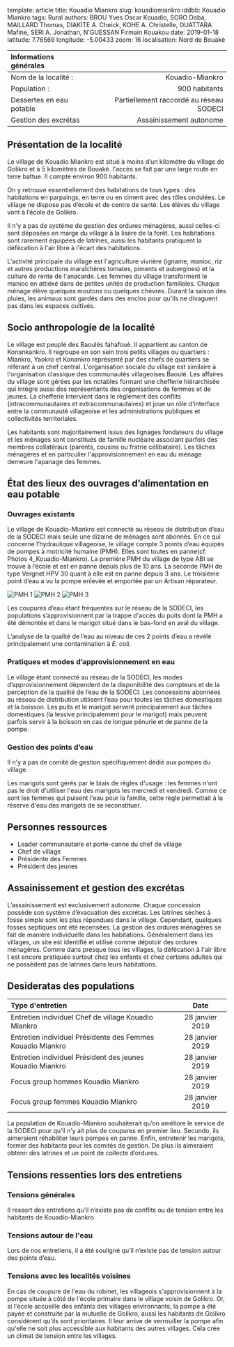 template: article
title: Kouadio Miankro
slug: kouadiomiankro
iddbb: Kouadio Miankro
tags: Rural
authors: BROU Yves Oscar Kouadio, SORO Doba, MAILLARD Thomas, DIAKITE A. Cheick, KOHE A. Christelle, OUATTARA Mafine, SERI A. Jonathan, N'GUESSAN Firmain Kouakou
date: 2019-01-18
latitude: 7.76569
longitude: -5.00433
zoom: 16
localisation: Nord de Bouaké


|Informations générales||
|:--|--:|
| Nom de la localité : | Kouadio-Miankro | 
| Population : | 900 habitants | 
| Dessertes en eau potable | Partiellement raccordé au réseau SODECI | 
| Gestion des excrétas | Assainissement autonome | 


## Présentation de la localité
Le village de Kouadio Miankro est situé à moins d’un kilomètre du village de Golikro et à 5 kilomètres de Bouaké. l'accès se fait par une large route en terre battue. Il compte environ 900 habitants.

On y retrouve essentiellement des habitations de tous types : des habitations en parpaings, en terre ou en ciment avec des tôles ondulées.  Le village ne dispose pas d’école et de centre de santé. Les élèves du village vont à l’école de Golikro.


Il n'y a pas de système de gestion des ordures ménagères, aussi celles-ci sont déposées en marge du village à la lisère de la forêt. Les habitations sont rarement équipées de latrines, aussi les habitants pratiquent la défécation à l'air libre à l'écart des habitations.


L'activité principale du village est l'agriculture vivrière (igname, manioc, riz et autres productions maraîchères tomates, piments et aubergines) et la culture de rente de l'anacarde. Les femmes du village transforment le manioc en attiéké dans de petites unités de production familiales. Chaque ménage élève quelques moutons ou quelques chèvres. Durant la saison des pluies, les animaux sont gardés dans des enclos pour qu'ils ne divaguent pas dans les espaces cultivés.

## Socio anthropologie de la localité 
Le village est peuplé des Baoulés fahafouè. Il appartient au canton de Konankankro. Il regroupe en son sein trois petits villages ou quartiers : Miankro, Yaokro et Konankro représenté par des chefs de quartiers se référant à un chef central. L'organisation sociale du village est similaire à l'organisation classique des communautés villageoises Baoulé. Les affaires du village sont gérées par les notables formant une chefferie hiérarchisée qui intègre aussi des représentants des organisations de femmes et de jeunes. La chefferie intervient dans le règlement des conflits (intracommunautaires et extracommunautaires) et joue un rôle d'interface entre la communauté villageoise et les administrations publiques et collectivités territoriales. 




 Les habitants sont majoritairement issus des lignages fondateurs du village et les ménages sont constitués de famille nucléaire associant parfois des membres collatéraux (parents, cousins ou fratrie célibataire). Les tâches ménagères et en particulier l'approvisionnement en eau du ménage demeure l'apanage des femmes.


## État des lieux des ouvrages d’alimentation en eau potable

### Ouvrages existants
Le village de Kouadio-Miankro est connecté au réseau de distribution d’eau de la SODECI mais seule une dizaine de ménages sont abonnés.
En ce qui concerne l’hydraulique villageoise, le village compte 3 points d’eau équipés de pompes à motricité humaine (PMH). Elles sont toutes en panne(cf. Photos 4_Kouadio-Miankro). La première PMH du village de type ABI se trouve à l’école et est en panne depuis plus de 10 ans. La seconde PMH de type Vergnet HPV 30 quant à elle est en panne depuis 3 ans. Le troisième point d’eau a vu la pompe enlevée  et emportée par un Artisan réparateur.

![PMH 1](images/P1_Kouadiomiankro.jpg "PMH 1")
![PMH 2](images/P2_Kouadiomiankro.jpg "PMH 2")
![PMH 3](images/P3_Kouadiomiankro.jpg "PMH 3")


Les coupures d’eau étant fréquentes sur le réseau de la SODECI, les populations s’approvisionnent par la trappe d'accès du puits dont la PMH a été démontée et dans le marigot situé dans le bas-fond en aval du village.


L’analyse de la qualité de l’eau au niveau de ces 2 points d’eau a révélé principalement une contamination à *E. coli*.




### Pratiques et modes d’approvisionnement en eau
Le village étant connecté au réseau de la SODECI, les modes d’approvisionnement dépendent de la disponibilité des compteurs et de la perception de la qualité de l’eau de la SODECI.
Les concessions abonnées au réseau de distribution utilisent l’eau pour toutes les tâches domestiques et la boisson. Les puits et le marigot servent principalement aux tâches domestiques (la lessive principalement pour le marigot) mais peuvent parfois servir à la boisson en cas de longue pénurie et de panne de la pompe.


### Gestion des points d’eau

Il n'y a pas de comité de gestion spécifiquement dédié aux pompes du village.


Les marigots sont gérés par le biais de règles d'usage : les femmes n'ont pas le droit d'utiliser l'eau des marigots les mercredi et vendredi. Comme ce sont les femmes qui puisent l'eau pour la famille, cette règle permettait à la réserve d'eau des marigots de se reconstituer.


## Personnes ressources


* Leader communautaire et porte-canne du chef de village
* Chef de village 
* Présidente des Femmes                                
* Président des jeunes


## Assainissement et gestion des excrétas
L’assainissement est exclusivement autonome. Chaque concession possède son système d’évacuation des excrétas. Les latrines sèches à fosse simple sont les plus répandues dans le village. Cependant, quelques fosses septiques ont été recensées.
La gestion des ordures ménagères se fait de manière individuelle dans les habitations. Généralement dans les villages, un site est identifié et utilisé comme dépotoir des ordures ménagères.
Comme dans presque tous les villages, la défécation à l'air libre t est encore pratiquée surtout chez les enfants et chez certains adultes qui ne possèdent pas de latrines dans leurs habitations.

## Desideratas des populations
| Type d'entretien | Date | 
| :-- | :--: | 
| Entretien individuel Chef de village Kouadio Miankro|28 janvier 2019| 
| Entretien individuel Présidente des Femmes Kouadio Miankro|28 janvier 2019|
| Entretien individuel Président des jeunes Kouadio Miankro|28 janvier 2019|
| Focus group hommes Kouadio Miankro|28 janvier 2019|
| Focus group femmes Kouadio Miankro|28 janvier 2019|

La population de Kouadio-Miankro souhaiterait qu’on améliore le service de la SODECI pour qu’il n’y ait plus de coupures en premier lieu. Secundo, ils aimeraient réhabiliter leurs pompes en panne. Enfin, entretenir les marigots, former des habitants pour les comités de gestion. De plus ils aimeraient obtenir des latrines et un point de collecte d’ordures.


## Tensions ressenties lors des entretiens

### Tensions générales
Il ressort des entretiens qu’il n’existe pas de conflits ou de tension entre les habitants de Kouadio-Miankro

### Tensions autour de l'eau
Lors de nos entretiens, il a été souligné qu’il n’existe pas de tension autour des points d’eau.

### Tensions avec les localités voisines
En cas de coupure de l'eau du robinet, les villageois s'approvisionnent à la pompe située à côté de l'école primaire dans le village voisin de Golikro. Or, si l'école accueille des enfants des villages environnants, la pompe a été payée et construite par la mutuelle de Golikro, aussi les habitants de Golikro considèrent qu'ils sont prioritaires. Il leur arrive de verrouiller la pompe afin qu'elle ne soit plus accessible aux habitants des autres villages. Cela crée un climat de tension entre les villages.

